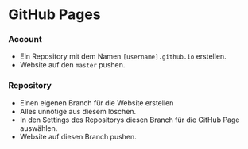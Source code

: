 # GitHub Pages

### Account
- Ein Repository mit dem Namen `[username].github.io` erstellen.
- Website auf den `master` pushen.

### Repository
- Einen eigenen Branch für die Website erstellen
- Alles unnötige aus diesem löschen.
- In den Settings des Repositorys diesen Branch für die GitHub Page auswählen.
- Website auf diesen Branch pushen.
